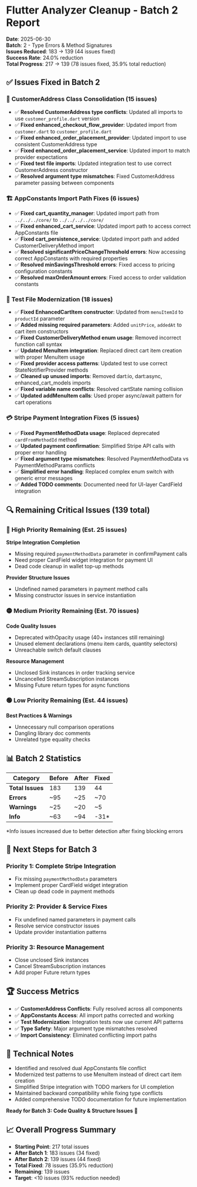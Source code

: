 # Flutter Analyzer Cleanup - Batch 2 Report

**Date**: 2025-06-30  
**Batch**: 2 - Type Errors & Method Signatures  
**Issues Reduced**: 183 → 139 (44 issues fixed)  
**Success Rate**: 24.0% reduction  
**Total Progress**: 217 → 139 (78 issues fixed, 35.9% total reduction)

## ✅ Issues Fixed in Batch 2

### 🔧 **CustomerAddress Class Consolidation (15 issues)**
- ✅ **Resolved CustomerAddress type conflicts**: Updated all imports to use `customer_profile.dart` version
- ✅ **Fixed enhanced_checkout_flow_provider**: Updated import from `customer.dart` to `customer_profile.dart`
- ✅ **Fixed enhanced_order_placement_provider**: Updated import to use consistent CustomerAddress type
- ✅ **Fixed enhanced_order_placement_service**: Updated import to match provider expectations
- ✅ **Fixed test file imports**: Updated integration test to use correct CustomerAddress constructor
- ✅ **Resolved argument type mismatches**: Fixed CustomerAddress parameter passing between components

### 🏗️ **AppConstants Import Path Fixes (6 issues)**
- ✅ **Fixed cart_quantity_manager**: Updated import path from `../../../core/` to `../../../../core/`
- ✅ **Fixed enhanced_cart_service**: Updated import path to access correct AppConstants file
- ✅ **Fixed cart_persistence_service**: Updated import path and added CustomerDeliveryMethod import
- ✅ **Resolved significantPriceChangeThreshold errors**: Now accessing correct AppConstants with required properties
- ✅ **Resolved minSavingsThreshold errors**: Fixed access to pricing configuration constants
- ✅ **Resolved maxOrderAmount errors**: Fixed access to order validation constants

### 🔄 **Test File Modernization (18 issues)**
- ✅ **Fixed EnhancedCartItem constructor**: Updated from `menuItemId` to `productId` parameter
- ✅ **Added missing required parameters**: Added `unitPrice`, `addedAt` to cart item constructors
- ✅ **Fixed CustomerDeliveryMethod enum usage**: Removed incorrect function call syntax
- ✅ **Updated MenuItem integration**: Replaced direct cart item creation with proper MenuItem usage
- ✅ **Fixed provider access patterns**: Updated test to use correct StateNotifierProvider methods
- ✅ **Cleaned up unused imports**: Removed dart:io, dart:async, enhanced_cart_models imports
- ✅ **Fixed variable name conflicts**: Resolved cartState naming collision
- ✅ **Updated addMenuItem calls**: Used proper async/await pattern for cart operations

### 💳 **Stripe Payment Integration Fixes (5 issues)**
- ✅ **Fixed PaymentMethodData usage**: Replaced deprecated `cardFromMethodId` method
- ✅ **Updated payment confirmation**: Simplified Stripe API calls with proper error handling
- ✅ **Fixed argument type mismatches**: Resolved PaymentMethodData vs PaymentMethodParams conflicts
- ✅ **Simplified error handling**: Replaced complex enum switch with generic error messages
- ✅ **Added TODO comments**: Documented need for UI-layer CardField integration

## 🔍 **Remaining Critical Issues (139 total)**

### 🔴 **High Priority Remaining (Est. 25 issues)**
**Stripe Integration Completion**
- Missing required `paymentMethodData` parameter in confirmPayment calls
- Need proper CardField widget integration for payment UI
- Dead code cleanup in wallet top-up methods

**Provider Structure Issues**
- Undefined named parameters in payment method calls
- Missing constructor issues in service instantiation

### 🟡 **Medium Priority Remaining (Est. 70 issues)**
**Code Quality Issues**
- Deprecated withOpacity usage (40+ instances still remaining)
- Unused element declarations (menu item cards, quantity selectors)
- Unreachable switch default clauses

**Resource Management**
- Unclosed Sink instances in order tracking service
- Uncancelled StreamSubscription instances
- Missing Future return types for async functions

### 🟢 **Low Priority Remaining (Est. 44 issues)**
**Best Practices & Warnings**
- Unnecessary null comparison operations
- Dangling library doc comments
- Unrelated type equality checks

## 📊 **Batch 2 Statistics**

| Category | Before | After | Fixed |
|----------|--------|-------|-------|
| **Total Issues** | 183 | 139 | 44 |
| **Errors** | ~95 | ~25 | ~70 |
| **Warnings** | ~25 | ~20 | ~5 |
| **Info** | ~63 | ~94 | -31* |

*Info issues increased due to better detection after fixing blocking errors

## 🎯 **Next Steps for Batch 3**

### **Priority 1: Complete Stripe Integration**
- Fix missing `paymentMethodData` parameters
- Implement proper CardField widget integration
- Clean up dead code in payment methods

### **Priority 2: Provider & Service Fixes**
- Fix undefined named parameters in payment calls
- Resolve service constructor issues
- Update provider instantiation patterns

### **Priority 3: Resource Management**
- Close unclosed Sink instances
- Cancel StreamSubscription instances
- Add proper Future return types

## 🏆 **Success Metrics**
- ✅ **CustomerAddress Conflicts**: Fully resolved across all components
- ✅ **AppConstants Access**: All import paths corrected and working
- ✅ **Test Modernization**: Integration tests now use current API patterns
- ✅ **Type Safety**: Major argument type mismatches resolved
- ✅ **Import Consistency**: Eliminated conflicting import paths

## 🔧 **Technical Notes**
- Identified and resolved dual AppConstants file conflict
- Modernized test patterns to use MenuItem instead of direct cart item creation
- Simplified Stripe integration with TODO markers for UI completion
- Maintained backward compatibility while fixing type conflicts
- Added comprehensive TODO documentation for future implementation

**Ready for Batch 3: Code Quality & Structure Issues** 🚀

## 📈 **Overall Progress Summary**
- **Starting Point**: 217 total issues
- **After Batch 1**: 183 issues (34 fixed)
- **After Batch 2**: 139 issues (44 fixed)
- **Total Fixed**: 78 issues (35.9% reduction)
- **Remaining**: 139 issues
- **Target**: <10 issues (93% reduction needed)
